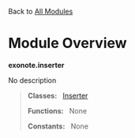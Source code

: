 Back to [All Modules](https://github.com/pyrustic/exonote/blob/master/docs/modules/README.md#readme)

# Module Overview

**exonote.inserter**
 
No description

> **Classes:** &nbsp; [Inserter](https://github.com/pyrustic/exonote/blob/master/docs/modules/content/exonote.inserter/content/classes/Inserter.md#class-inserter)
>
> **Functions:** &nbsp; None
>
> **Constants:** &nbsp; None
